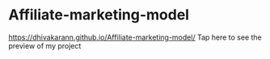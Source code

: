 # Affiliate-marketing-model
 https://dhivakarann.github.io/Affiliate-marketing-model/ Tap here to see the preview of my project
